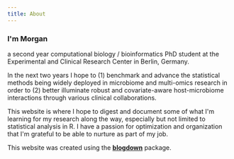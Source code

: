 ```yaml
---
title: About
---
```


### I'm Morgan

a second year computational biology / bioinformatics PhD student at the Experimental and Clinical Research Center in Berlin, Germany. 

In the next two years I hope to (1) benchmark and advance the statistical methods being widely deployed in microbiome and multi-omics research in order to (2) better illuminate robust and covariate-aware host-microbiome interactions through various clinical collaborations.

This website is where I hope to digest and document some of what I'm learning for my research along the way, especially but not limited to statistical analysis in R. I have a passion for optimization and organization that I'm grateful to be able to nurture as part of my job.

This website was created using the [**blogdown**](https://github.com/rstudio/blogdown) package.
